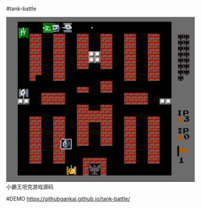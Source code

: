 #tank-battle

![](./images/WechatIMG370.png)
小霸王坦克游戏源码

#DEMO
https://githubgankai.github.io/tank-battle/
